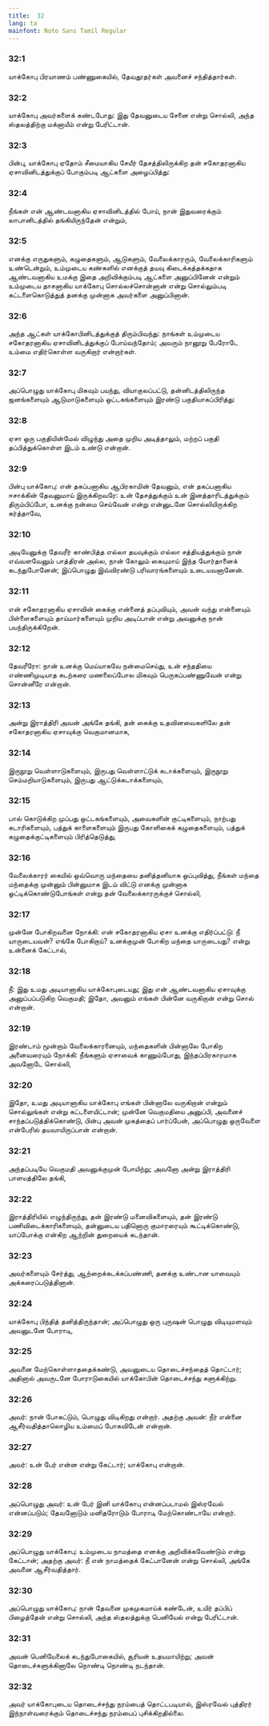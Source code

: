 ```yaml
---
title:  32
lang: ta
mainfont: Noto Sans Tamil Regular
---
```


###  32:1

யாக்கோபு பிரயாணம் பண்ணுகையில், தேவதூதர்கள் அவனைச் சந்தித்தார்கள்.

###  32:2

யாக்கோபு அவர்களைக் கண்டபோது: இது தேவனுடைய சேனை என்று சொல்லி, அந்த ஸ்தலத்திற்கு மக்னாயீம் என்று பேரிட்டான்.

###  32:3

பின்பு, யாக்கோபு ஏதோம் சீமையாகிய சேயீர் தேசத்திலிருக்கிற தன் சகோதரனாகிய ஏசாவினிடத்துக்குப் போகும்படி ஆட்களை அழைப்பித்து:

###  32:4

நீங்கள் என் ஆண்டவனாகிய ஏசாவினிடத்தில் போய், நான் இதுவரைக்கும் லாபானிடத்தில் தங்கியிருந்தேன் என்றும்,

###  32:5

எனக்கு எருதுகளும், கழுதைகளும், ஆடுகளும், வேலைக்காரரும், வேலைக்காரிகளும் உண்டென்றும், உம்முடைய கண்களில் எனக்குத் தயவு கிடைக்கத்தக்கதாக ஆண்டவனாகிய உமக்கு இதை அறிவிக்கும்படி ஆட்களை அனுப்பினேன் என்றும் உம்முடைய தாசனாகிய யாக்கோபு சொல்லச்சொன்னான் என்று சொல்லும்படி கட்டளைகொடுத்துத் தனக்கு முன்னாக அவர்களை அனுப்பினான்.

###  32:6

அந்த ஆட்கள் யாக்கோபினிடத்துக்குத் திரும்பிவந்து: நாங்கள் உம்முடைய சகோதரனாகிய ஏசாவினிடத்துக்குப் போய்வந்தோம்; அவரும் நானூறு பேரோடே உம்மை எதிர்கொள்ள வருகிறார் என்றார்கள்.

###  32:7

அப்பொழுது யாக்கோபு மிகவும் பயந்து, வியாகுலப்பட்டு, தன்னிடத்திலிருந்த ஜனங்களையும் ஆடுமாடுகளையும் ஒட்டகங்களையும் இரண்டு பகுதியாகப்பிரித்து:

###  32:8

ஏசா ஒரு பகுதியின்மேல் விழுந்து அதை முறிய அடித்தாலும், மற்றப் பகுதி தப்பித்துக்கொள்ள இடம் உண்டு என்றான்.

###  32:9

பின்பு யாக்கோபு: என் தகப்பனாகிய ஆபிரகாமின் தேவனும், என் தகப்பனாகிய ஈசாக்கின் தேவனுமாய் இருக்கிறவரே: உன் தேசத்துக்கும் உன் இனத்தாரிடத்துக்கும் திரும்பிப்போ, உனக்கு நன்மை செய்வேன் என்று என்னுடனே சொல்லியிருக்கிற கர்த்தாவே,

###  32:10

அடியேனுக்கு தேவரீர் காண்பித்த எல்லா தயவுக்கும் எல்லா சத்தியத்துக்கும் நான் எவ்வளவேனும் பாத்திரன் அல்ல, நான் கோலும் கையுமாய் இந்த யோர்தானைக் கடந்துபோனேன்; இப்பொழுது இவ்விரண்டு பரிவாரங்களையும் உடையவனானேன்.

###  32:11

என் சகோதரனாகிய ஏசாவின் கைக்கு என்னைத் தப்புவியும், அவன் வந்து என்னையும் பிள்ளைகளையும் தாய்மார்களையும் முறிய அடிப்பான் என்று அவனுக்கு நான் பயந்திருக்கிறேன்.

###  32:12

தேவரீரோ: நான் உனக்கு மெய்யாகவே நன்மைசெய்து, உன் சந்ததியை எண்ணிமுடியாத கடற்கரை மணலைப்போல மிகவும் பெருகப்பண்ணுவேன் என்று சொன்னீரே என்றான்.

###  32:13

அன்று இராத்திரி அவன் அங்கே தங்கி, தன் கைக்கு உதவினவைகளிலே தன் சகோதரனாகிய ஏசாவுக்கு வெகுமானமாக,

###  32:14

இருநூறு வெள்ளாடுகளையும், இருபது வெள்ளாட்டுக் கடாக்களையும், இருநூறு செம்மறியாடுகளையும், இருபது ஆட்டுக்கடாக்களையும்,

###  32:15

பால் கொடுக்கிற முப்பது ஒட்டகங்களையும், அவைகளின் குட்டிகளையும், நாற்பது கடாரிகளையும், பத்துக் காளைகளையும் இருபது கோளிகைக் கழுதைகளையும், பத்துக் கழுதைக்குட்டிகளையும் பிரித்தெடுத்து,

###  32:16

வேலைக்காரர் கையில் ஒவ்வொரு மந்தையை தனித்தனியாக ஒப்புவித்து, நீங்கள் மந்தை மந்தைக்கு முன்னும் பின்னுமாக இடம் விட்டு எனக்கு முன்னாக ஓட்டிக்கொண்டுபோங்கள் என்று தன் வேலைக்காரருக்குச் சொல்லி,

###  32:17

முன்னே போகிறவனை நோக்கி: என் சகோதரனாகிய ஏசா உனக்கு எதிர்ப்பட்டு: நீ யாருடையவன்? எங்கே போகிறாய்? உனக்குமுன் போகிற மந்தை யாருடையது? என்று உன்னைக் கேட்டால்,

###  32:18

நீ: இது உமது அடியானாகிய யாக்கோபுடையது; இது என் ஆண்டவனாகிய ஏசாவுக்கு அனுப்பப்படுகிற வெகுமதி; இதோ, அவனும் எங்கள் பின்னே வருகிறான் என்று சொல் என்றான்.

###  32:19

இரண்டாம் மூன்றாம் வேலைக்காரனையும், மந்தைகளின் பின்னாலே போகிற அனைவரையும் நோக்கி: நீங்களும் ஏசாவைக் காணும்போது, இந்தப்பிரகாரமாக அவனோடே சொல்லி,

###  32:20

இதோ, உமது அடியானாகிய யாக்கோபு எங்கள் பின்னாலே வருகிறான் என்றும் சொல்லுங்கள் என்று கட்டளையிட்டான்; முன்னே வெகுமதியை அனுப்பி, அவனைச் சாந்தப்படுத்திக்கொண்டு, பின்பு அவன் முகத்தைப் பார்ப்பேன், அப்பொழுது ஒருவேளை என்பேரில் தயவாயிருப்பான் என்றான்.

###  32:21

அந்தப்படியே வெகுமதி அவனுக்குமுன் போயிற்று; அவனோ அன்று இராத்திரி பாளயத்திலே தங்கி,

###  32:22

இராத்திரியில் எழுந்திருந்து, தன் இரண்டு மனைவிகளையும், தன் இரண்டு பணிவிடைக்காரிகளையும், தன்னுடைய பதினொரு குமாரரையும் கூட்டிக்கொண்டு, யாப்போக்கு என்கிற ஆற்றின் துறையைக் கடந்தான்.

###  32:23

அவர்களையும் சேர்த்து, ஆற்றைக்கடக்கப்பண்ணி, தனக்கு உண்டான யாவையும் அக்கரைப்படுத்தினான்.

###  32:24

யாக்கோபு பிந்தித் தனித்திருந்தான்; அப்பொழுது ஒரு புருஷன் பொழுது விடியுமளவும் அவனுடனே போராடி,

###  32:25

அவனை மேற்கொள்ளாததைக்கண்டு, அவனுடைய தொடைச்சந்தைத் தொட்டார்; அதினால் அவருடனே போராடுகையில் யாக்கோபின் தொடைச்சந்து சுளுக்கிற்று.

###  32:26

அவர்: நான் போகட்டும், பொழுது விடிகிறது என்றார். அதற்கு அவன்: நீர் என்னை ஆசீர்வதித்தாலொழிய உம்மைப் போகவிடேன் என்றான்.

###  32:27

அவர்: உன் பேர் என்ன என்று கேட்டார்; யாக்கோபு என்றான்.

###  32:28

அப்பொழுது அவர்: உன் பேர் இனி யாக்கோபு என்னப்படாமல் இஸ்ரவேல் என்னப்படும்; தேவனோடும் மனிதரோடும் போராடி மேற்கொண்டாயே என்றார்.

###  32:29

அப்பொழுது யாக்கோபு: உம்முடைய நாமத்தை எனக்கு அறிவிக்கவேண்டும் என்று கேட்டான்; அதற்கு அவர்: நீ என் நாமத்தைக் கேட்பானேன் என்று சொல்லி, அங்கே அவனை ஆசீர்வதித்தார்.

###  32:30

அப்பொழுது யாக்கோபு: நான் தேவனை முகமுகமாய்க் கண்டேன், உயிர் தப்பிப் பிழைத்தேன் என்று சொல்லி, அந்த ஸ்தலத்துக்கு பெனியேல் என்று பேரிட்டான்.

###  32:31

அவன் பெனியேலைக் கடந்துபோகையில், சூரியன் உதயமாயிற்று; அவன் தொடைச்சுளுக்கினாலே நொண்டி நொண்டி நடந்தான்.

###  32:32

அவர் யாக்கோபுடைய தொடைச்சந்து நரம்பைத் தொட்டபடியால், இஸ்ரவேல் புத்திரர் இந்நாள்வரைக்கும் தொடைச்சந்து நரம்பைப் புசிக்கிறதில்லை.

